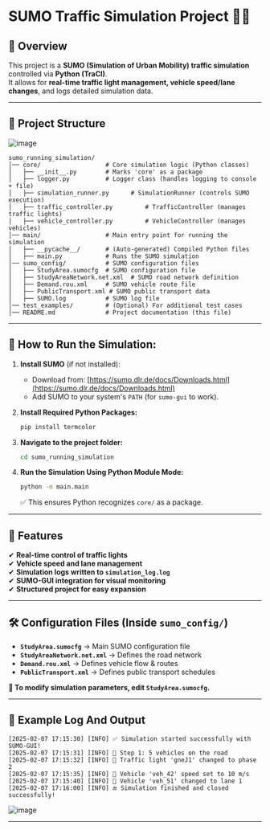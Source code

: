 ﻿# SUMO Traffic Simulation Project 🚗🚦

## 📌 Overview
This project is a **SUMO (Simulation of Urban Mobility) traffic simulation** controlled via **Python (TraCI)**.  
It allows for **real-time traffic light management, vehicle speed/lane changes**, and logs detailed simulation data.

---

## 📂 Project Structure
![image](https://github.com/user-attachments/assets/67542c14-89c2-42fb-b611-2c72bbeba211)
```
sumo_running_simulation/
│── core/                  # Core simulation logic (Python classes)
│   ├── __init__.py        # Marks 'core' as a package
│   ├── logger.py          # Logger class (handles logging to console + file)
│   ├── simulation_runner.py      # SimulationRunner (controls SUMO execution)
│   ├── traffic_controller.py         # TrafficController (manages traffic lights)
│   ├── vehicle_controller.py         # VehicleController (manages vehicles)
│── main/                  # Main entry point for running the simulation
│   ├── __pycache__/       # (Auto-generated) Compiled Python files
│   ├── main.py            # Runs the SUMO simulation
│── sumo_config/           # SUMO configuration files
│   ├── StudyArea.sumocfg  # SUMO configuration file
│   ├── StudyAreaNetwork.net.xml  # SUMO road network definition
│   ├── Demand.rou.xml     # SUMO vehicle route file
│   ├── PublicTransport.xml # SUMO public transport data
│   ├── SUMO.log           # SUMO log file
│── test_examples/         # (Optional) For additional test cases
│── README.md              # Project documentation (this file)
```

---

## 🚀 How to Run the Simulation:
1. **Install SUMO** (if not installed):
   - Download from: [https://sumo.dlr.de/docs/Downloads.html](https://sumo.dlr.de/docs/Downloads.html)
   - Add SUMO to your system's `PATH` (for `sumo-gui` to work).

2. **Install Required Python Packages:**
   ```bash
   pip install termcolor
   ```

3. **Navigate to the project folder:**
   ```bash
   cd sumo_running_simulation
   ```

4. **Run the Simulation Using Python Module Mode:**
   ```bash
   python -m main.main
   ```
   ✅ This ensures Python recognizes `core/` as a package.

---

## 🎯 Features
✔ **Real-time control of traffic lights**  
✔ **Vehicle speed and lane management**  
✔ **Simulation logs written to `simulation_log.log`**  
✔ **SUMO-GUI integration for visual monitoring**  
✔ **Structured project for easy expansion**  

---

## 🛠️ Configuration Files (Inside `sumo_config/`)
- **`StudyArea.sumocfg`** → Main SUMO configuration file
- **`StudyAreaNetwork.net.xml`** → Defines the road network
- **`Demand.rou.xml`** → Defines vehicle flow & routes
- **`PublicTransport.xml`** → Defines public transport schedules

**📝 To modify simulation parameters, edit `StudyArea.sumocfg`.**  

---

## 📜 Example Log And Output
```
[2025-02-07 17:15:30] [INFO] ✅ Simulation started successfully with SUMO-GUI!
[2025-02-07 17:15:31] [INFO] 🔹 Step 1: 5 vehicles on the road
[2025-02-07 17:15:32] [INFO] 🚦 Traffic light 'gneJ1' changed to phase 2
[2025-02-07 17:15:35] [INFO] 🚗 Vehicle 'veh_42' speed set to 10 m/s
[2025-02-07 17:15:40] [INFO] 🔄 Vehicle 'veh_51' changed to lane 1
[2025-02-07 17:16:00] [INFO] 🔚 Simulation finished and closed successfully!
```
![image](https://github.com/user-attachments/assets/e8772671-b456-42bc-ad83-37ada5002161)

---

